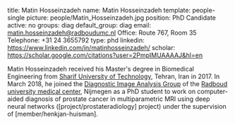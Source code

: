 title: Matin Hosseinzadeh
name: Matin Hosseinzadeh
template: people-single
picture: people/Matin_Hosseinzadeh.jpg
position: PhD Candidate
active: no
groups: diag
default_group: diag
email: matin.hosseinzadeh@radboudumc.nl
Office: Route 767, Room 35
Telephone: +31 24 3655792
type: phd
linkedin: https://www.linkedin.com/in/matinhosseinzadeh/
scholar: https://scholar.google.com/citations?user=2PmpIMUAAAAJ&hl=en


Matin Hosseinzadeh received his Master's degree in Biomedical Engineering from [Sharif University of Technology](http://www.en.sharif.edu/), Tehran, Iran in 2017. In March 2018, he joined the [Diagnostic Image Analysis Group](http://www.diagnijmegen.nl/) of the [Radboud university medical center](https://www.radboudumc.nl/research), Nijmegen as a PhD student to work on computer-aided diagnosis of prostate cancer in multiparametric MRI using deep neural networks ([project/prostateradiology] project) under the supervision of [member/henkjan-huisman]. 
